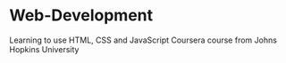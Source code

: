 # Web-Development
Learning to use HTML, CSS and JavaScript
Coursera course from Johns Hopkins University
